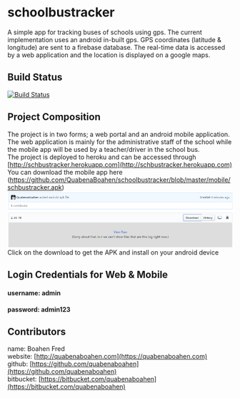 # schoolbustracker
A simple app for tracking buses of schools using gps. The current implementation uses an android in-built gps. 
GPS coordinates (latitude & longitude) are sent to a firebase database. The real-time data is accessed by a web application and the location is displayed on a google maps.  


## Build Status
[![Build Status](https://travis-ci.org/QuabenaBoahen/schoolbustracker.svg?branch=master)](https://travis-ci.org/QuabenaBoahen/schoolbustracker)

## Project Composition
The project is in two forms; a web portal and an android mobile application. The web application is mainly for the administrative staff of the school while the mobile app will be used by a teacher/driver in the school bus. <br/>
The project is deployed to heroku and can be accessed through [http://schbustracker.herokuapp.com](http://schbustracker.herokuapp.com) <br/> 
You can download the mobile app here (https://github.com/QuabenaBoahen/schoolbustracker/blob/master/mobile/schbustracker.apk) <br/>
![Apk download image](https://github.com/QuabenaBoahen/schoolbustracker/blob/master/img/schbustracker.PNG) <br/>
Click on the download to get the APK and install on your android device

## Login Credentials for Web & Mobile
#### username: admin 
#### password: admin123

## Contributors
name:       Boahen Fred <br/>
website:   [http://quabenaboahen.com](https://quabenaboahen.com)  <br/>
github:    [https://github.com/quabenaboahen](https://github.com/quabenaboahen) <br/>
bitbucket: [https://bitbucket.com/quabenaboahen](https://bitbucket.com/quabenaboahen)


